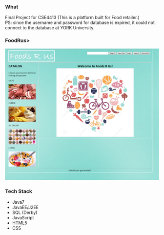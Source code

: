 <html>
<body>

<H3>What</H3>
<p>Final Project for CSE4413 (This is a platform built for Food retailer.) </br> PS: since the username and password for database is expired, it could not connect to the database at YORK University.</p>

<H3>FoodRus>
<p><a href="https://github.com/sghgigi/FoodRus/blob/master/FoodRus_Front_Page.png" target="_blank"><img src="https://github.com/sghgigi/FoodRus/blob/master/FoodRus_Front_Page.png" alt="FoodRus image" title="FoodsRus" style="max-width:100%;"></a></p>

<H3>Tech Stack</H3>
<ul>
<li>Java7</li>
<li>JavaEE/J2EE</li>
<li>SQL (Derby)</li>
<li>JavaScript</li>
<li>HTML5</li>
<li>CSS</li>
</ul>

</body>
</html>
